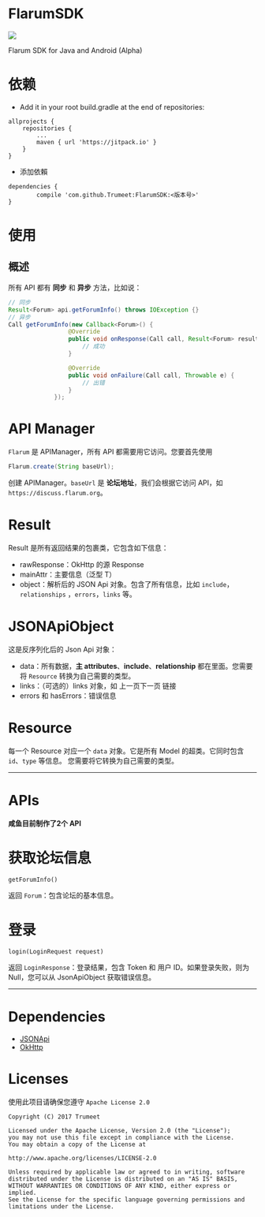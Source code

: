 # FlarumSDK

[![](https://jitpack.io/v/Trumeet/FlarumSDK.svg)](https://jitpack.io/#Trumeet/FlarumSDK)

Flarum SDK for Java and Android (Alpha)

# 依赖

* Add it in your root build.gradle at the end of repositories:
```
allprojects {
    repositories {
        ...
        maven { url 'https://jitpack.io' }
    }
}
```

* 添加依賴

```
dependencies {
        compile 'com.github.Trumeet:FlarumSDK:<版本号>'
}
```

# 使用

## 概述
所有 API 都有 **同步** 和 **异步** 方法，比如说：
```java
// 同步
Result<Forum> api.getForumInfo() throws IOException {}
// 异步
Call getForumInfo(new Callback<Forum>() {
                 @Override
                 public void onResponse(Call call, Result<Forum> result) {
                     // 成功
                 }

                 @Override
                 public void onFailure(Call call, Throwable e) {
                     // 出错
                 }
             });
```

# API Manager

`Flarum` 是 APIManager，所有 API 都需要用它访问。您要首先使用
```java
Flarum.create(String baseUrl);
```
创建 APIManager。`baseUrl` 是 **论坛地址**，我们会根据它访问 API，如 `https://discuss.flarum.org`。

# Result

Result 是所有返回结果的包裹类，它包含如下信息：
* rawResponse：OkHttp 的源 Response
* mainAttr：主要信息（泛型 T）
* object：解析后的 JSON Api 对象。包含了所有信息，比如 `include`，`relationships` ，`errors`，`links` 等。

# JSONApiObject
这是反序列化后的 Json Api 对象：
* data：所有数据，**主 attributes**、**include**、**relationship** 都在里面。您需要将 `Resource` 转换为自己需要的类型。
* links：（可选的）links 对象，如 上一页下一页 链接
* errors 和 hasErrors：错误信息

# Resource
每一个 Resource 对应一个 `data` 对象。它是所有 Model 的超类。它同时包含 `id`、`type` 等信息。
您需要将它转换为自己需要的类型。

-----

# APIs

__咸鱼目前制作了2个 API__

# 获取论坛信息

`getForumInfo()`

返回 `Forum`：包含论坛的基本信息。

# 登录

`login(LoginRequest request)`

返回 `LoginResponse`：登录结果，包含 Token 和 用户 ID。如果登录失败，则为 Null，您可以从 JsonApiObject 获取错误信息。

-----

# Dependencies

* [JSONApi](https://github.com/faogustavo/JSONApi)
* [OkHttp](http://square.github.io/okhttp/)

# Licenses
使用此项目请确保您遵守 `Apache License 2.0`
```
Copyright (C) 2017 Trumeet

Licensed under the Apache License, Version 2.0 (the "License");
you may not use this file except in compliance with the License.
You may obtain a copy of the License at

http://www.apache.org/licenses/LICENSE-2.0

Unless required by applicable law or agreed to in writing, software
distributed under the License is distributed on an "AS IS" BASIS,
WITHOUT WARRANTIES OR CONDITIONS OF ANY KIND, either express or implied.
See the License for the specific language governing permissions and
limitations under the License.
```

